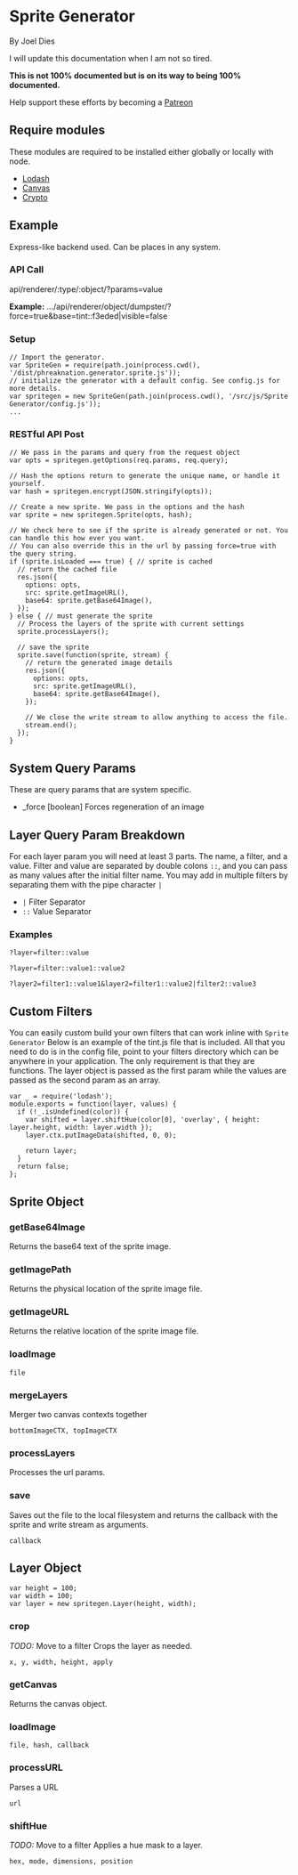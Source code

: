 # Sprite Generator
By Joel Dies

I will update this documentation when I am not so tired.

**This is not 100% documented but is on its way to being 100% documented.**

Help support these efforts by becoming a [Patreon](https://www.patreon.com/user?u=4928922)

## Require modules
These modules are required to be installed either globally or locally with node.
 * [Lodash](https://www.npmjs.com/package/lodash)
 * [Canvas](https://www.npmjs.com/package/canvas)
 * [Crypto](https://www.npmjs.com/package/crypto)

## Example
Express-like backend used. Can be places in any system.

### API Call
api/renderer/:type/:object/?params=value

**Example:**
.../api/renderer/object/dumpster/?force=true&base=tint::f3eded|visible=false

### Setup
```
// Import the generator.
var SpriteGen = require(path.join(process.cwd(), '/dist/phreaknation.generator.sprite.js'));
// initialize the generator with a default config. See config.js for more details.
var spritegen = new SpriteGen(path.join(process.cwd(), '/src/js/Sprite Generator/config.js'));
...
```
### RESTful API Post

```
// We pass in the params and query from the request object
var opts = spritegen.getOptions(req.params, req.query);

// Hash the options return to generate the unique name, or handle it yourself.
var hash = spritegen.encrypt(JSON.stringify(opts));

// Create a new sprite. We pass in the options and the hash
var sprite = new spritegen.Sprite(opts, hash);

// We check here to see if the sprite is already generated or not. You can handle this how ever you want.
// You can also override this in the url by passing force=true with the query string.
if (sprite.isLoaded === true) { // sprite is cached
  // return the cached file
  res.json({
    options: opts,
    src: sprite.getImageURL(),
    base64: sprite.getBase64Image(),
  });
} else { // must generate the sprite
  // Process the layers of the sprite with current settings
  sprite.processLayers();
  
  // save the sprite
  sprite.save(function(sprite, stream) {
    // return the generated image details
    res.json({
      options: opts,
      src: sprite.getImageURL(),
      base64: sprite.getBase64Image(),
    });
    
    // We close the write stream to allow anything to access the file.
    stream.end();
  });
}
```

## System Query Params
These are query params that are system specific.

  + _force [boolean] Forces regeneration of an image

## Layer Query Param Breakdown
For each layer param you will need at least 3 parts. The name, a filter, and a value. Filter and value are separated by double colons `::`, and you can pass as many values after the initial filter name. You may add in multiple filters by separating them with the pipe character `|`

  + `|` Filter Separator
  + `::` Value Separator


### Examples
```
?layer=filter::value

?layer=filter::value1::value2

?layer2=filter1::value1&layer2=filter1::value2|filter2::value3
```

## Custom Filters
You can easily custom build your own filters that can work inline with `Sprite Generator`
Below is an example of the tint.js file that is included. All that you need to do is in the config file, point to your filters directory which can be anywhere in your application. The only requirement is that they are functions. The layer object is passed as the first param while the values are passed as the second param as an array.

```
var _ = require('lodash');
module.exports = function(layer, values) {
  if (!_.isUndefined(color)) {
    var shifted = layer.shiftHue(color[0], 'overlay', { height: layer.height, width: layer.width });
    layer.ctx.putImageData(shifted, 0, 0);

    return layer;
  }
  return false;
};
```
## Sprite Object


### getBase64Image
Returns the base64 text of the sprite image.

### getImagePath
Returns the physical location of the sprite image file.

### getImageURL
Returns the relative location of the sprite image file.

### loadImage

```
file
```

### mergeLayers
Merger two canvas contexts together

```
bottomImageCTX, topImageCTX
```

### processLayers
Processes the url params.

### save
Saves out the file to the local filesystem and returns the callback with the sprite and write stream as arguments.

```
callback
```


## Layer Object

```
var height = 100;
var width = 100;
var layer = new spritegen.Layer(height, width);
```

### crop
*TODO:* Move to a filter
Crops the layer as needed.

```
x, y, width, height, apply
```

### getCanvas
Returns the canvas object.

### loadImage

```
file, hash, callback
```

### processURL
Parses a URL

```
url
```

### shiftHue
*TODO:* Move to a filter
Applies a hue mask to a layer.

```
hex, mode, dimensions, position
```
